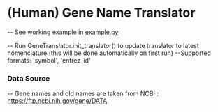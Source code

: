 # (Human) Gene Name Translator
-- See working example in [example.py](https://github.com/pirakd/gene_name_translator/blob/main/example.py)

-- Run GeneTranslator.init_translator() to update translator to latest nomenclature (this will be done automatically on first run)
--Supported formats: 'symbol', 'entrez_id'

### Data Source 

-- Gene names and old names are taken from NCBI : https://ftp.ncbi.nih.gov/gene/DATA

